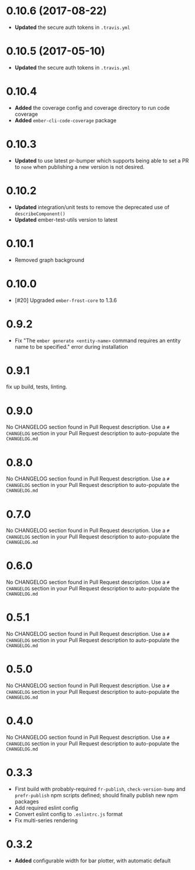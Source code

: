 # 0.10.6 (2017-08-22)
* **Updated** the secure auth tokens in `.travis.yml`


# 0.10.5 (2017-05-10)
* **Updated** the secure auth tokens in `.travis.yml`


# 0.10.4
* **Added** the coverage config and coverage directory to run code coverage
* **Added** `ember-cli-code-coverage` package

# 0.10.3
* **Updated** to use latest pr-bumper which supports being able to set a PR to `none` when publishing a new version is not desired.

# 0.10.2
* **Updated** integration/unit tests to remove the deprecated use of `describeComponent()`
* **Updated** ember-test-utils version to latest


# 0.10.1

* Removed graph background

# 0.10.0

* [#20] Upgraded `ember-frost-core` to 1.3.6

# 0.9.2

* Fix "The `ember generate <entity-name>` command requires an entity name to be specified." error during installation

# 0.9.1
fix up build, tests, linting.

# 0.9.0
No CHANGELOG section found in Pull Request description.
Use a `# CHANGELOG` section in your Pull Request description to auto-populate the `CHANGELOG.md`

# 0.8.0
No CHANGELOG section found in Pull Request description.
Use a `# CHANGELOG` section in your Pull Request description to auto-populate the `CHANGELOG.md`

# 0.7.0
No CHANGELOG section found in Pull Request description.
Use a `# CHANGELOG` section in your Pull Request description to auto-populate the `CHANGELOG.md`

# 0.6.0
No CHANGELOG section found in Pull Request description.
Use a `# CHANGELOG` section in your Pull Request description to auto-populate the `CHANGELOG.md`

# 0.5.1
No CHANGELOG section found in Pull Request description.
Use a `# CHANGELOG` section in your Pull Request description to auto-populate the `CHANGELOG.md`

# 0.5.0
No CHANGELOG section found in Pull Request description.
Use a `# CHANGELOG` section in your Pull Request description to auto-populate the `CHANGELOG.md`

# 0.4.0
No CHANGELOG section found in Pull Request description.
Use a `# CHANGELOG` section in your Pull Request description to auto-populate the `CHANGELOG.md`

# 0.3.3
* First build with probably-required `fr-publish`, `check-version-bump` and `prefr-publish` npm scripts defined;
should finally publish new npm packages
* Add required eslint config
* Convert eslint config to `.eslintrc.js` format
* Fix multi-series rendering

# 0.3.2

* **Added** configurable width for bar plotter, with automatic default

